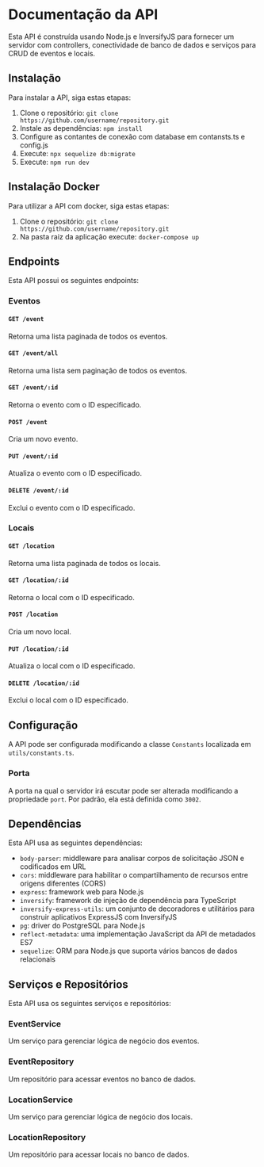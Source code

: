 # Documentação da API

Esta API é construída usando Node.js e InversifyJS para fornecer um servidor com controllers, conectividade de banco de dados e serviços para CRUD de eventos e locais.

## Instalação

Para instalar a API, siga estas etapas:

1. Clone o repositório: `git clone https://github.com/username/repository.git`
2. Instale as dependências: `npm install`
3. Configure as contantes de conexão com database em contansts.ts e config.js
4. Execute: `npx sequelize db:migrate`
5. Execute: `npm run dev`

## Instalação Docker

Para utilizar a API com docker, siga estas etapas:

1. Clone o repositório: `git clone https://github.com/username/repository.git`
2. Na pasta raiz da aplicação execute: `docker-compose up`

## Endpoints

Esta API possui os seguintes endpoints:

### Eventos

#### `GET /event`

Retorna uma lista paginada de todos os eventos.

#### `GET /event/all`

Retorna uma lista sem paginação de todos os eventos.

#### `GET /event/:id`

Retorna o evento com o ID especificado.

#### `POST /event`

Cria um novo evento.

#### `PUT /event/:id`

Atualiza o evento com o ID especificado.

#### `DELETE /event/:id`

Exclui o evento com o ID especificado.

### Locais

#### `GET /location`

Retorna uma lista paginada de todos os locais.

#### `GET /location/:id`

Retorna o local com o ID especificado.

#### `POST /location`

Cria um novo local.

#### `PUT /location/:id`

Atualiza o local com o ID especificado.

#### `DELETE /location/:id`

Exclui o local com o ID especificado.

## Configuração

A API pode ser configurada modificando a classe `Constants` localizada em `utils/constants.ts`.

### Porta

A porta na qual o servidor irá escutar pode ser alterada modificando a propriedade `port`. Por padrão, ela está definida como `3002`.

## Dependências

Esta API usa as seguintes dependências:

- `body-parser`: middleware para analisar corpos de solicitação JSON e codificados em URL
- `cors`: middleware para habilitar o compartilhamento de recursos entre origens diferentes (CORS)
- `express`: framework web para Node.js
- `inversify`: framework de injeção de dependência para TypeScript
- `inversify-express-utils`: um conjunto de decoradores e utilitários para construir aplicativos ExpressJS com InversifyJS
- `pg`: driver do PostgreSQL para Node.js
- `reflect-metadata`: uma implementação JavaScript da API de metadados ES7
- `sequelize`: ORM para Node.js que suporta vários bancos de dados relacionais


## Serviços e Repositórios

Esta API usa os seguintes serviços e repositórios:

### EventService

Um serviço para gerenciar lógica de negócio dos eventos.

### EventRepository

Um repositório para acessar eventos no banco de dados.

### LocationService

Um serviço para gerenciar lógica de negócio dos locais.

### LocationRepository

Um repositório para acessar locais no banco de dados.
